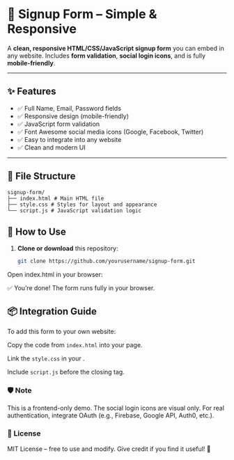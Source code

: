 # 📄 Signup Form – Simple & Responsive

A **clean, responsive HTML/CSS/JavaScript signup form** you can embed in any website. Includes **form validation**, **social login icons**, and is fully **mobile-friendly**.

---

## ✨ Features

- ✅ Full Name, Email, Password fields  
- ✅ Responsive design (mobile-friendly)  
- ✅ JavaScript form validation  
- ✅ Font Awesome social media icons (Google, Facebook, Twitter)  
- ✅ Easy to integrate into any website  
- ✅ Clean and modern UI  

---

## 📂 File Structure
```
signup-form/
├── index.html # Main HTML file
├── style.css # Styles for layout and appearance
└── script.js # JavaScript validation logic

```
## 🚀 How to Use

1. **Clone or download** this repository:
   ```bash
   git clone https://github.com/yourusername/signup-form.git
Open index.html in your browser:

✅ You’re done! The form runs fully in your browser.

## 📦 Integration Guide
To add this form to your own website:

Copy the code from `index.html` into your page.

Link the `style.css` in your <head>.

Include `script.js` before the closing </body> tag.


### 🛡️ Note
This is a frontend-only demo. The social login icons are visual only.
For real authentication, integrate OAuth (e.g., Firebase, Google API, Auth0, etc.).



### 📃 License
MIT License – free to use and modify. Give credit if you find it useful! 🙌
